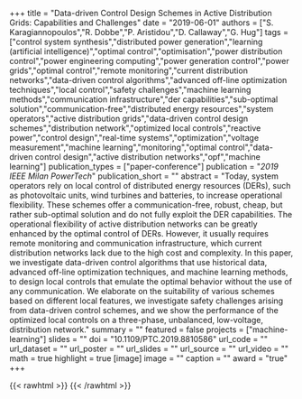 +++
title = "Data-driven Control Design Schemes in Active Distribution Grids: Capabilities and Challenges"
date = "2019-06-01"
authors = ["S. Karagiannopoulos","R. Dobbe","P. Aristidou","D. Callaway","G. Hug"]
tags = ["control system synthesis","distributed power generation","learning (artificial intelligence)","optimal control","optimisation","power distribution control","power engineering computing","power generation control","power grids","optimal control","remote monitoring","current distribution networks","data-driven control algorithms","advanced off-line optimization techniques","local control","safety challenges","machine learning methods","communication infrastructure","der capabilities","sub-optimal solution","communication-free","distributed energy resources","system operators","active distribution grids","data-driven control design schemes","distribution network","optimized local controls","reactive power","control design","real-time systems","optimization","voltage measurement","machine learning","monitoring","optimal control","data-driven control design","active distribution networks","opf","machine learning"]
publication_types = ["paper-conference"]
publication = "_2019 IEEE Milan PowerTech_"
publication_short = ""
abstract = "Today, system operators rely on local control of distributed energy resources (DERs), such as photovoltaic units, wind turbines and batteries, to increase operational flexibility. These schemes offer a communication-free, robust, cheap, but rather sub-optimal solution and do not fully exploit the DER capabilities. The operational flexibility of active distribution networks can be greatly enhanced by the optimal control of DERs. However, it usually requires remote monitoring and communication infrastructure, which current distribution networks lack due to the high cost and complexity. In this paper, we investigate data-driven control algorithms that use historical data, advanced off-line optimization techniques, and machine learning methods, to design local controls that emulate the optimal behavior without the use of any communication. We elaborate on the suitability of various schemes based on different local features, we investigate safety challenges arising from data-driven control schemes, and we show the performance of the optimized local controls on a three-phase, unbalanced, low-voltage, distribution network."
summary = ""
featured = false
projects = ["machine-learning"]
slides = ""
doi = "10.1109/PTC.2019.8810586"
url_code = ""
url_dataset = ""
url_poster = ""
url_slides = ""
url_source = ""
url_video = ""
math = true
highlight = true
[image]
image = ""
caption = ""
award = "true"
+++

{{< rawhtml >}}
<a href="https://plu.mx/plum/a/?doi=10.1109/PTC.2019.8810586" class="plumx-details"></a>
{{< /rawhtml >}}
